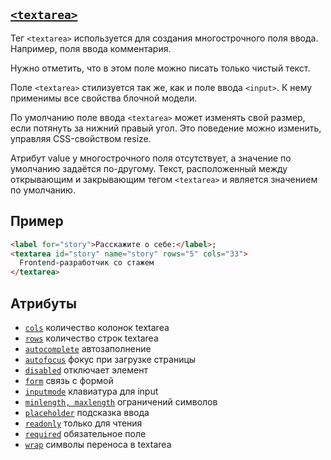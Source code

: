 ## [`<textarea>`](../index.md)

Тег `<textarea>` используется для создания многострочного поля ввода. Например, поля ввода комментария.

Нужно отметить, что в этом поле можно писать только чистый текст.

Поле `<textarea>` стилизуется так же, как и поле ввода `<input>`. К нему применимы все свойства блочной модели.

По умолчанию поле ввода `<textarea>` может изменять свой размер, если потянуть за нижний правый угол. Это поведение можно изменить, управляя CSS-свойством resize.

Атрибут value у многострочного поля отсутствует, а значение по умолчанию задаётся по-другому. Текст, расположенный между открывающим и закрывающим тегом `<textarea>` и является значением по умолчанию.

## Пример

```html
<label for="story">Расскажите о себе:</label>;
<textarea id="story" name="story" rows="5" cols="33">
  Frontend-разработчик со стажем
</textarea>
```

## Атрибуты

- [`cols`](../Attrubutes/cols.md) количество колонок textarea
- [`rows`](../Attrubutes/rows.md) количество строк textarea
- [`autocomplete`](../Attrubutes/autocomplete.md) автозаполнение
- [`autofocus`](../Attrubutes/autofocus.md) фокус при загрузке страницы
- [`disabled`](../Attrubutes/disabled.md) отключает элемент
- [`form`](../Attrubutes/form.md) связь с формой
- [`inputmode`](../Attrubutes/inputmode.md) клавиатура для input
- [`minlength, maxlength`](<../Attrubutes/minlength, maxlength.md>) ограничений символов
- [`placeholder`](../Attrubutes/placeholder.md) подсказка ввода
- [`readonly`](../Attrubutes/readonly.md) только для чтения
- [`required`](../Attrubutes/required.md) обязательное поле
- [`wrap`](../Attrubutes/wrap.md) символы переноса в textarea
